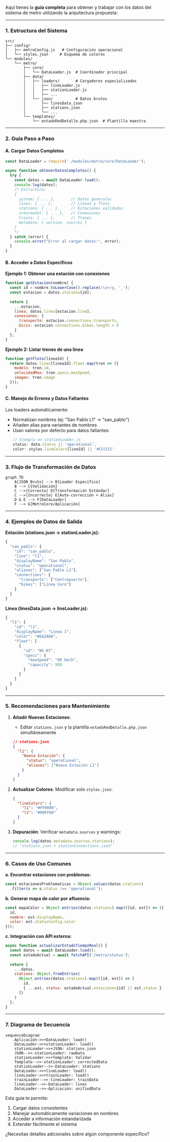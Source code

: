 Aquí tienes la **guía completa** para obtener y trabajar con los datos del sistema de metro utilizando la arquitectura propuesta:

---

### **1. Estructura del Sistema**
```
src/
├── config/
│   ├── metroConfig.js   # Configuración operacional
│   └── styles.json     # Esquema de colores
└── modules/
    └── metro/
        ├── core/
        │   └── DataLoader.js  # Coordinador principal
        ├── data/
        │   ├── loaders/       # Cargadores especializados
        │   │   ├── lineLoader.js
        │   │   ├── stationLoader.js
        │   │   ├── ...
        │   └── json/          # Datos brutos
        │       ├── linesData.json
        │       ├── stations.json
        │       └── ...
        └── templates/
            └── estadoRedDetalle.php.json  # Plantilla maestra
```

---

### **2. Guía Paso a Paso**

#### **A. Cargar Datos Completos**
```javascript
const DataLoader = require('./modules/metro/core/DataLoader');

async function obtenerDatosCompletos() {
  try {
    const datos = await DataLoader.load();
    console.log(datos);
    /* Estructura:
    {
      system: { ... },       // Datos generales
      lines: { ... },        // Líneas y flota
      stations: { ... },     // Estaciones validadas
      intermodal: { ... },   // Conexiones
      trains: { ... },       // Trenes
      metadata: { version, sources }
    }
    */
  } catch (error) {
    console.error("Error al cargar datos:", error);
  }
}
```

#### **B. Acceder a Datos Específicos**

**Ejemplo 1: Obtener una estación con conexiones**
```javascript
function getEstacion(nombre) {
  const id = nombre.toLowerCase().replace(/\s+/g, '_');
  const estacion = datos.stations[id];
  
  return {
    ...estacion,
    linea: datos.lines[estacion.line],
    conexiones: {
      transporte: estacion.connections.transports,
      bicis: estacion.connections.bikes.length > 0
    }
  };
}
```

**Ejemplo 2: Listar trenes de una línea**
```javascript
function getFlota(lineaId) {
  return datos.lines[lineaId].fleet.map(tren => ({
    modelo: tren.id,
    velocidadMax: tren.specs.maxSpeed,
    imagen: tren.image
  }));
}
```

#### **C. Manejo de Errores y Datos Faltantes**
Los loaders automáticamente:
- Normalizan nombres (ej: "San Pablo L1" → "san_pablo")
- Añaden alias para variantes de nombres
- Usan valores por defecto para datos faltantes:
  ```javascript
  // Ejemplo en stationLoader.js
  status: data.status || 'operational',
  color: styles.lineColors[lineId] || '#CCCCCC'
  ```

---

### **3. Flujo de Transformación de Datos**
```mermaid
graph TD
    A[JSON Bruto] --> B[Loader Específico]
    B --> C{Validación}
    C -->|Correcto| D[Transformación Estándar]
    C -->|Incorrecto| E[Auto-corrección + Alias]
    D & E --> F[DataLoader]
    F --> G[MetroCore/Aplicación]
```

---

### **4. Ejemplos de Datos de Salida**

**Estación (stations.json → stationLoader.js):**
```javascript
{
  "san_pablo": {
    "id": "san_pablo",
    "line": "l1",
    "displayName": "San Pablo",
    "status": "operational",
    "aliases": ["San Pablo L1"],
    "connections": {
      "transports": ["Centropuerto"],
      "bikes": ["Línea Cero"]
    }
  }
}
```

**Línea (linesData.json → lineLoader.js):**
```javascript
{
  "l1": {
    "id": "l1",
    "displayName": "Línea 1",
    "color": "#EA2A0A",
    "fleet": [
      {
        "id": "NS-07",
        "specs": {
          "maxSpeed": "80 km/h",
          "capacity": 950
        }
      }
    ]
  }
}
```

---

### **5. Recomendaciones para Mantenimiento**

1. **Añadir Nuevas Estaciones**:
   - Editar `stations.json` y la plantilla `estadoRedDetalle.php.json` simultáneamente
   ```json
   // stations.json
   {
     "l1": {
       "Nueva Estación": {
         "status": "operational",
         "aliases": ["Nueva Estación L1"]
       }
     }
   }
   ```

2. **Actualizar Colores**:
   Modificar solo `styles.json`:
   ```json
   {
     "lineColors": {
       "l1": "#FF0000",
       "l2": "#00FF00"
     }
   }
   ```

3. **Depuración**:
   Verificar `metadata.sources` y warnings:
   ```javascript
   console.log(datos.metadata.sources.stations); 
   // "stations.json + stationConnections.json"
   ```

---

### **6. Casos de Uso Comunes**

**a. Encontrar estaciones con problemas:**
```javascript
const estacionesProblematicas = Object.values(datos.stations)
  .filter(s => s.status !== 'operational');
```

**b. Generar mapa de calor por afluencia:**
```javascript
const mapaCalor = Object.entries(datos.stations).map(([id, est]) => ({
  id,
  nombre: est.displayName,
  color: est.statusConfig.color
}));
```

**c. Integración con API externa:**
```javascript
async function actualizarEstadoTiempoReal() {
  const datos = await DataLoader.load();
  const estadoActual = await fetchAPI('/metro/status');
  
  return {
    ...datos,
    stations: Object.fromEntries(
      Object.entries(datos.stations).map(([id, est]) => [
        id,
        { ...est, status: estadoActual.estaciones[id] || est.status }
      ])
    )
  };
}
```

---

### **7. Diagrama de Secuencia**
```mermaid
sequenceDiagram
    Aplicación->>+DataLoader: load()
    DataLoader->>+stationLoader: load()
    stationLoader->>+JSON: stations.json
    JSON-->>-stationLoader: rawData
    stationLoader->>+Template: Validar
    Template-->>-stationLoader: correctedData
    stationLoader-->>-DataLoader: stations
    DataLoader->>+lineLoader: load()
    lineLoader->>+trainLoader: load()
    trainLoader-->>-lineLoader: trainData
    lineLoader-->>-DataLoader: lines
    DataLoader-->>-Aplicación: unifiedData
```

Esta guía te permite:
1. Cargar datos consistentes
2. Manejar automáticamente variaciones en nombres
3. Acceder a información estandarizada
4. Extender fácilmente el sistema

¿Necesitas detalles adicionales sobre algún componente específico?